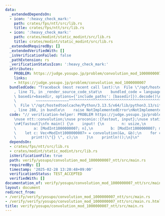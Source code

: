 ```yaml
---
data:
  _extendedDependsOn:
  - icon: ':heavy_check_mark:'
    path: crates/fps/ntt/src/lib.rs
    title: crates/fps/ntt/src/lib.rs
  - icon: ':heavy_check_mark:'
    path: crates/modint/static_modint/src/lib.rs
    title: crates/modint/static_modint/src/lib.rs
  _extendedRequiredBy: []
  _extendedVerifiedWith: []
  _isVerificationFailed: false
  _pathExtension: rs
  _verificationStatusIcon: ':heavy_check_mark:'
  attributes:
    PROBLEM: https://judge.yosupo.jp/problem/convolution_mod_1000000007
    links:
    - https://judge.yosupo.jp/problem/convolution_mod_1000000007
  bundledCode: "Traceback (most recent call last):\n  File \"/opt/hostedtoolcache/Python/3.13.5/x64/lib/python3.13/site-packages/onlinejudge_verify/documentation/build.py\"\
    , line 71, in _render_source_code_stat\n    bundled_code = language.bundle(stat.path,\
    \ basedir=basedir, options={'include_paths': [basedir]}).decode()\n          \
    \         ~~~~~~~~~~~~~~~^^^^^^^^^^^^^^^^^^^^^^^^^^^^^^^^^^^^^^^^^^^^^^^^^^^^^^^^^^^^^^^^^^\n\
    \  File \"/opt/hostedtoolcache/Python/3.13.5/x64/lib/python3.13/site-packages/onlinejudge_verify/languages/rust.py\"\
    , line 288, in bundle\n    raise NotImplementedError\nNotImplementedError\n"
  code: "// verification-helper: PROBLEM https://judge.yosupo.jp/problem/convolution_mod_1000000007\n\
    \nuse ntt::convolution;\nuse proconio::{fastout, input};\nuse static_modint::ModInt1000000007;\n\
    \n#[fastout]\nfn main() {\n    input! {\n        n: usize,\n        m: usize,\n\
    \        a: [ModInt1000000007; n],\n        b: [ModInt1000000007; m],\n    }\n\
    \    let c: Vec<ModInt1000000007> = convolution(&a, &b);\n    for c in c {\n \
    \       print!(\"{} \", c);\n    }\n    println!();\n}\n"
  dependsOn:
  - crates/fps/ntt/src/lib.rs
  - crates/modint/static_modint/src/lib.rs
  isVerificationFile: true
  path: verify/yosupo/convolution_mod_1000000007_ntt/src/main.rs
  requiredBy: []
  timestamp: '2025-02-28 13:20:48+09:00'
  verificationStatus: TEST_ACCEPTED
  verifiedWith: []
documentation_of: verify/yosupo/convolution_mod_1000000007_ntt/src/main.rs
layout: document
redirect_from:
- /verify/verify/yosupo/convolution_mod_1000000007_ntt/src/main.rs
- /verify/verify/yosupo/convolution_mod_1000000007_ntt/src/main.rs.html
title: verify/yosupo/convolution_mod_1000000007_ntt/src/main.rs
---
```

